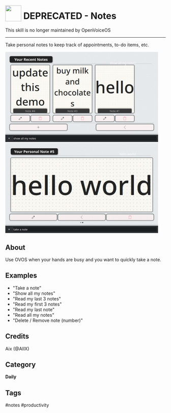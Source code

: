 # <img src='https://raw.githack.com/FortAwesome/Font-Awesome/master/svgs/solid/sticky-note.svg' card_color='#40DBB0' width='50' height='50' style='vertical-align:bottom'/> DEPRECATED - Notes

This skill is no longer maintained by OpenVoiceOS

____________

Take personal notes to keep track of appointments, to-do items, etc.

<img src='samples/notes-1.png' width="480"> <img src='samples/notes-2.png' width="480">

## About
Use OVOS when your hands are busy and you want to quickly take a note.

## Examples
* "Take a note"
* "Show all my notes"
* "Read my last 3 notes"
* "Read my first 3 notes"
* "Read my last note"
* "Read all my notes"
* "Delete / Remove note (number)"

## Credits
Aix (@AIIX)

## Category
**Daily**

## Tags
#notes
#productivity
